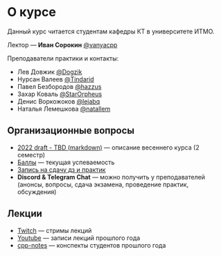 # О курсе
Данный курс читается студентам кафедры КТ в университете ИТМО.

Лектор —  __Иван Сорокин__ [@vanyacpp](https://t.me/vanyacpp)

Преподаватели практики и контакты:
* Лев Довжик [@Dogzik](https://t.me/Dogzik)
* Нурсан Валеев [@Tindarid](https://t.me/Tindarid)
* Павел Безбородов [@hazzus](https://t.me/hazzus)
* Захар Коваль [@StarOrpheus](https://t.me/StarOrpheus)
* Денис Воркожоков [@lejabq](https://t.me/lejabq)
* Наталья Лемешкова [@natallem](https://t.me/natallem)

## Организационные вопросы
* [2022 draft - TBD (markdown)](http://sorokin.github.io/cpp-course/) —  описание весеннего курса (2 семестр)
* [Баллы](https://docs.google.com/spreadsheets/d/1mmIbj4lRYsUuXXuk2cAaZRjAjQvhpY3aR3rXM73xTFw) —  текущая успеваемость
* [Запись на сдачу дз и практик](https://docs.google.com/forms/d/12gm0Vg7CeNbW83H0GVZm_5HkK1aA9-8_ZPwDqegX7nM)
* __Discord & Telegram Chat__ —  можно получить у преподавателей (анонсы, вопросы, сдача экзамена, проведение практик, обсуждения)

## Лекции
* [Twitch](https://www.twitch.tv/sorokin_ivan) — стримы лекций
* [Youtube](https://www.youtube.com/playlist?list=PLd7QXkfmSY7a2zw_PVPn7vKs9F9BG6Pd4) — записи лекций прошлого года
* [cpp-notes](https://lejabque.github.io/cpp-notes) — конспекты студентов прошлого года

